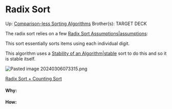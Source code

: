 # Radix Sort

Up: [Comparison-less Sorting Algorithms](comparison-less_sorting_algorithms)
Brother(s):
TARGET DECK

The radix sort relies on a few [Radix Sort Assumptions|assumptions](radix_sort_assumptions|assumptions):

This sort essentially sorts items using each individual digit.

This algorithm uses a [Stability of an Algorithm|stable](stability_of_an_algorithm|stable) sort to do this and so it is stable itself.

![Pasted image 20240306073315.png](pasted_image_20240306073315.png)

[Radix Sort + Counting Sort](radix_sort_+_counting_sort)

































#### Why:
#### How:









